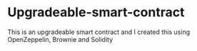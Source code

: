 # Upgradeable-smart-contract
This is an upgradeable smart contract and I created this using OpenZeppelin, Brownie and Solidity
